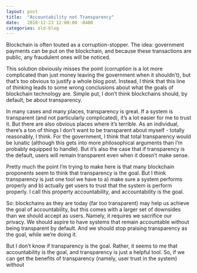 ```yaml
---
layout: post
title:  "Accountability not Transparency"
date:   2018-12-23 12:00:00 -0400
categories: old-blog
---
```

Blockchain is often touted as a corruption-stopper. The idea: government payments can be put on the blockchain, and because these transactions are public, any fraudulent ones will be noticed.

This solution obviously misses the point (corruption is a lot more complicated than just money leaving the government when it shouldn’t), but that’s too obvious to justify a whole blog post. Instead, I think that this line of thinking leads to some wrong conclusions about what the goals of blockchain technology are. Simple put, I don’t think blockchains should, by default, be about transparency.

In many cases and many places, transparency is great. If a system is transparent (and not particularly complicated), it’s a lot easier for me to trust it. But there are also obvious places where it’s terrible. As an individual, there’s a ton of things I don’t want to be transparent about myself - totally reasonably, I think. For the government, I think that total transparency would be lunatic (although this gets into more philosophical arguments than I’m probably equipped to handle). But it’s also the case that if transparency is the default, users will remain transparent even when it doesn’t make sense.

Pretty much the point I’m trying to make here is that many blockchain proponents seem to think that transparency is the goal. But I think transparency is just one tool we have to a) make sure a system performs properly and b) actually get users to trust that the system is perform properly. I call this property accountability, and accountability is the goal. 

So: blockchains as they are today (far too transparent) may help us achieve the goal of accountability, but this comes with a larger set of downsides than we should accept as users. Namely, it requires we sacrifice our privacy. We should aspire to have systems that remain accountable without being transparent by default. And we should stop praising transparency as the goal, while we’re doing it.  

But I don’t know if transparency is the goal. Rather, it seems to me that accountability is the goal, and transparency is just a helpful tool. So, if we can get the benefits of transparency (namely, user trust in the system) without 